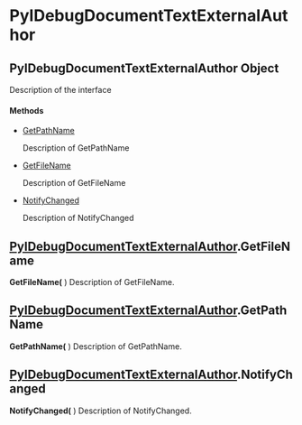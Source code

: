# PyIDebugDocumentTextExternalAuthor

## PyIDebugDocumentTextExternalAuthor Object

Description of the interface

#### Methods


  - [GetPathName](PyIDebugDocumentTextExternalAuthor.md#pyidebugdocumenttextexternalauthorgetpathname)

    Description of GetPathName&nbsp;

  - [GetFileName](PyIDebugDocumentTextExternalAuthor.md#pyidebugdocumenttextexternalauthorgetfilename)

    Description of GetFileName&nbsp;

  - [NotifyChanged](PyIDebugDocumentTextExternalAuthor.md#pyidebugdocumenttextexternalauthornotifychanged)

    Description of NotifyChanged&nbsp;

## [PyIDebugDocumentTextExternalAuthor](#pyidebugdocumenttextexternalauthor).GetFileName

 __GetFileName(__ )
Description of GetFileName.

## [PyIDebugDocumentTextExternalAuthor](#pyidebugdocumenttextexternalauthor).GetPathName

 __GetPathName(__ )
Description of GetPathName.

## [PyIDebugDocumentTextExternalAuthor](#pyidebugdocumenttextexternalauthor).NotifyChanged

 __NotifyChanged(__ )
Description of NotifyChanged.
